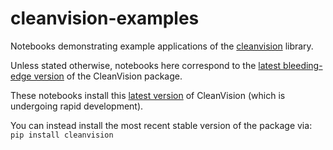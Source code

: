 # cleanvision-examples

Notebooks demonstrating example applications of the [cleanvision](https://github.com/cleanlab/cleanvision/) library.

Unless stated otherwise, notebooks here correspond to the [latest bleeding-edge version](https://github.com/cleanlab/cleanvision/tree/main/) of the CleanVision package.

These notebooks install this [latest version](https://github.com/cleanlab/cleanvision/tree/main/) of CleanVision (which is undergoing rapid development).

You can instead install the most recent stable version of the package via: `pip install cleanvision`

